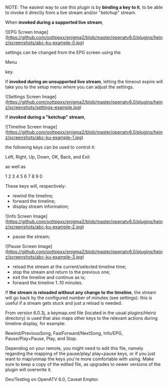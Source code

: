 NOTE: The easiest way to use this plugin is
by **binding a key to it**, to be able to
invoke it directly from a live stream and/or
"ketchup" stream.

When **invoked during a supported live stream**,

![EPG Screen Image]
(https://github.com/oottppxx/enigma2/blob/master/openatv6.0/plugins/heinz/screenshots/abc-ku-example-0.jpg)

settings can be changed from the EPG screen
using the

 Menu

key.

If **invoked during an unsupported live stream**,
letting the timeout expire will take you to
the setup menu where you can adjust the
settings.

![Settings Screen Image]
(https://github.com/oottppxx/enigma2/blob/master/openatv6.0/plugins/heinz/screenshots/settings-example.jpg)

If **invoked during a "ketchup" stream**,

![Timeline Screen Image]
(https://github.com/oottppxx/enigma2/blob/master/openatv6.0/plugins/heinz/screenshots/abc-ku-example-1.jpg)

the following keys can be used to control it:

 Left, Right, Up, Down, OK, Back, and Exit

as well as

1 2 3 4 5 6 7 8 9 0

These keys will, respectively:
- rewind the timeline;
- forward the timeline;
- display stream information;

![Info Screen Image]
(https://github.com/oottppxx/enigma2/blob/master/openatv6.0/plugins/heinz/screenshots/abc-ku-example-2.jpg)

- pause the stream;

![Pause Screen Image]
(https://github.com/oottppxx/enigma2/blob/master/openatv6.0/plugins/heinz/screenshots/abc-ku-example-3.jpg)

- reload the stream at the current/selected
timeline time;
- stop the stream and return to the previous one;
- exit the timeline and continue as is;
- forward the timeline 1..10 minutes.

If **the stream is reloaded without any change to
the timeline**, the stream will go back by
the configured number of minutes (see settings):
this is useful if a stream gets stuck and just a
reload is needed.

From version 6.0.3j, a keymap.xml file (located in
the usual plugins/Heinz directory) is used that
also maps other keys to the relevant actions during
timeline display, for example:

Rewind/PreviousSong, FastForward/NextSong, Info/EPG,
Pause/Play+Pause, Play, and Stop.

Depending on your remote, you might need to edit this
file, namely regarding the mapping of the pause/play/
play+pause keys, or if you just want to map/unmap the
keys you're more comfortable with using. Make sure to
keep a copy of the edited file, as upgrades to newer
versions of the plugin will overwrite it.

Dev/Testing on OpenATV 6.0, Caveat Emptor.
